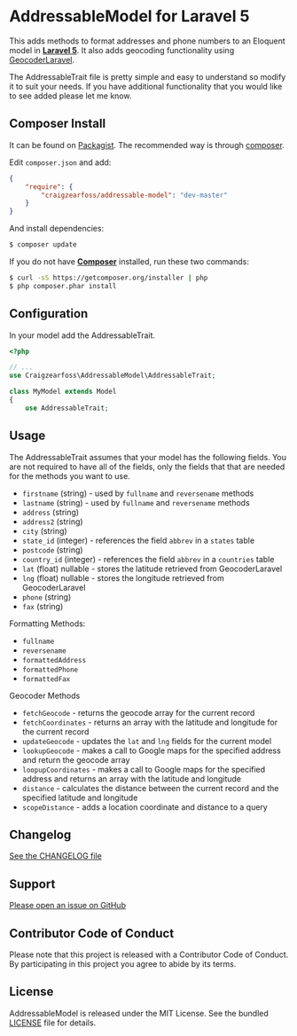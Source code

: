 AddressableModel for Laravel 5
==============================

This adds methods to format addresses and phone numbers to an Eloquent model in [**Laravel 5**](http://laravel.com/).  It also adds geocoding functionality using [GeocoderLaravel](https://github.com/geocoder-php/GeocoderLaravel).

The AddressableTrait file is pretty simple and easy to understand so modify it to suit your needs.  If you have additional functionality that you would like to see added please let me know.

Composer Install
----------------

It can be found on [Packagist](https://packagist.org/packages/craigzeaross/addressable-model).
The recommended way is through [composer](http://getcomposer.org).

Edit `composer.json` and add:

```json
{
    "require": {
        "craigzearfoss/addressable-model": "dev-master"
    }
}
```

And install dependencies:
```bash
$ composer update
```

If you do not have [**Composer**](https://getcomposer.org) installed, run these two commands:

```bash
$ curl -sS https://getcomposer.org/installer | php
$ php composer.phar install
```


Configuration
-------------

In your model add the AddressableTrait.

```php
<?php

// ...
use Craigzearfoss\AddressableModel\AddressableTrait;

class MyModel extends Model
{
    use AddressableTrait;
```


Usage
-----

The AddressableTrait assumes that your model has the following fields.  You are not required to have all of the fields, only the fields that that are needed for the methods you want to use.

* `firstname` (string) - used by `fullname` and `reversename` methods 
* `lastname` (string) - used by `fullname` and `reversename` methods
* `address` (string)
* `address2` (string)
* `city` (string)
* `state_id` (integer) - references the field `abbrev` in a `states` table
* `postcode` (string)
* `country_id` (integer) - references the field `abbrev` in a `countries` table
* `lat` (float) nullable - stores the latitude retrieved from GeocoderLaravel
* `lng` (float) nullable - stores the longitude retrieved from GeocoderLaravel
* `phone` (string)
* `fax` (string)
    
Formatting Methods:

* `fullname`
* `reversename`
* `formattedAddress`
* `formattedPhone`
* `formattedFax`

Geocoder Methods

* `fetchGeocode` - returns the geocode array  for the current record
* `fetchCoordinates` - returns an array with the latitude and longitude for the current record
* `updateGeocode` - updates the `lat` and `lng` fields for the current model 
* `lookupGeocode` - makes a call to Google maps for the specified address and return the geocode array
* `loopupCoordinates` - makes a call to Google maps for the specified address and returns an array with the latitude and longitude
* `distance` - calculates the distance between the current record and the specified latitude and longitude
* `scopeDistance` - adds a location coordinate and distance to a query

Changelog
---------

[See the CHANGELOG file](https://github.com/craigzearfoss/bullets/blob/master/CHANGELOG.md)


Support
-------

[Please open an issue on GitHub](https://github.com/craigzearfoss/bullets/issues)


Contributor Code of Conduct
---------------------------

Please note that this project is released with a Contributor Code of Conduct.
By participating in this project you agree to abide by its terms.


License
-------

AddressableModel is released under the MIT License. See the bundled
[LICENSE](https://github.com/craigzearfoss/bullets/blob/master/LICENSE)
file for details.